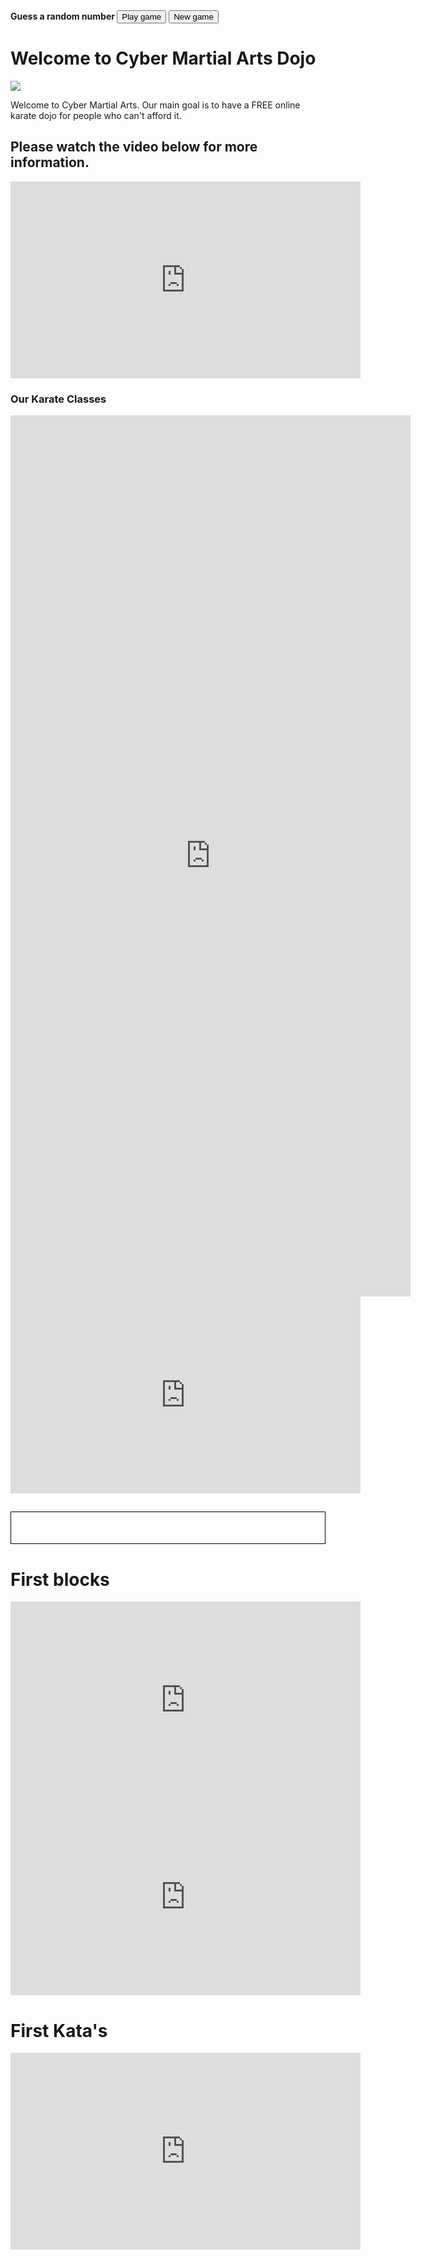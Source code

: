 <html>
<head>
<title> JS guessing game </title>
<script type="text/javascript">
var ranNum;
function playGame ( ) {
  var answer;
  var fnd = false;
  var cnt = 10;
  while ((cnt > 0) && (fnd == false)) {
    answer = prompt("Guess a number between 1 and 50!");
    if (answer > ranNum) { alert("Guess lower!"); }
    if (answer < ranNum) { alert("Guess higher!!"); }
    if (answer == ranNum) { alert("Correct!"); fnd = true; }
    cnt--;
  }
  if (!fnd) { alert('Too bad, you lose ... The number was '+ranNum); }
  return fnd;
}
function generateRandomNumber() {
  ranNum = Math.floor(Math.random()*50)+1;
}
window.onload = function() { generateRandomNumber(); }
</script>
</head>
<body>
<strong> Guess a random number </strong>
<input type="button" value="Play game" onclick="playGame()"> 
<input type="button" value="New game" onclick="generateRandomNumber()"> 
</body>
</html>
<body>
<h1> Welcome to Cyber Martial Arts Dojo </h1>
  
  <img src="CyberKarateDojo.PNG">

<p> Welcome to Cyber Martial Arts. Our main goal is to have a <Bold> FREE </Bold> online karate dojo for people who can't afford it. </p>

<h2> Please watch the video below for more information. </h2> 

<iframe width="560" height="315" src="https://www.youtube.com/embed/JidnqqwSkK8" frameborder="0" allow="accelerometer; autoplay; encrypted-media; gyroscope; picture-in-picture" allowfullscreen></iframe>

<!--
<script type="text/javascript" src="//downloads.mailchimp.com/js/signup-forms/popup/unique-methods/embed.js" data-dojo-config="usePlainJson: true, isDebug: false"></script><script type="text/javascript">window.dojoRequire(["mojo/signup-forms/Loader"], function(L) { L.start({"baseUrl":"mc.us7.list-manage.com","uuid":"208c9cc9c169789616ad68872","lid":"2561fe75da","uniqueMethods":true}) })</script>
<script>(function(t,e,s,n){var o,a,c;t.SMCX=t.SMCX||[],e.getElementById(n)||(o=e.getElementsByTagName(s),a=o[o.length-1],c=e.createElement(s),c.type="text/javascript",c.async=!0,c.id=n,c.src=["https:"===location.protocol?"https://":"http://","widget.surveymonkey.com/collect/website/js/tRaiETqnLgj758hTBazgdxH9NlI1a7W911VCIbYgCRUIX_2Bkt5hcyBomZhqLmFhhJ.js"].join(""),a.parentNode.insertBefore(c,a))})(window,document,"script","smcx-sdk");</script>
-->

<h3> Our Karate Classes </h3>

<iframe src="https://docs.google.com/forms/d/e/1FAIpQLSfNuQEeVvNqLkIYniCKv20H3jHqI7uXhUxH2l6V5txqk1i2Xw/viewform?embedded=true" width="640" height="1410" frameborder="0" marginheight="0" marginwidth="0">Loading...</iframe>
<iframe width="560" height="315" src="https://www.youtube.com/embed/wGNJDAXyxV4" frameborder="0" allow="accelerometer; autoplay; encrypted-media; gyroscope; picture-in-picture" allowfullscreen></iframe>


<head>
<style>
div#test{ border:#000 1px solid; padding:10px 40px 40px 40px; }
</style>
<script>
var pos = 0, test, test_status, question, choice, choices, chA, chB, chC, correct = 0;
var questions = [
    [ "What is the most important thing in a punch?", "Pull back", "Punch", "Stance", "A" ],
	[ "What do you have to do when you pull back?", "Rotate your fist", "Stay low", "Use your hips", "A" ],
	[ "Can you ever be a master at anything?", "Yes", "I do not know", "No", "C", ],
	[ "How often should you practice Karate?", "Once a week", "Everyday", "Twice a week", "B" ]
];
function _(x){
	return document.getElementById(x);
}
function renderQuestion(){
	test = _("test");
	if(pos >= questions.length){
		test.innerHTML = "<h2>You got "+correct+" of "+questions.length+" questions correct</h2>";
		_("test_status").innerHTML = "Test Completed";
		test.innerHTML += "<a href='#'>Re-test</a>";
		test.innerHTML += "<button>Done</button>";
		pos = 0;
		correct = 0;
		return false;
	}
	_("test_status").innerHTML = "Question "+(pos+1)+" of "+questions.length;
	question = questions[pos][0];
	chA = questions[pos][1];
	chB = questions[pos][2];
	chC = questions[pos][3];
	test.innerHTML = "<h3>"+question+"</h3>";
	test.innerHTML += "<input type='radio' name='choices' value='A'> "+chA+"<br>";
	test.innerHTML += "<input type='radio' name='choices' value='B'> "+chB+"<br>";
	test.innerHTML += "<input type='radio' name='choices' value='C'> "+chC+"<br><br>";
	test.innerHTML += "<button onclick='checkAnswer()'>Submit Answer</button>";


}

function checkAnswer(){
	choices = document.getElementsByName("choices");
	for(var i=0; i<choices.length; i++){
		if(choices[i].checked){
			choice = choices[i].value;
		}
	}
	if(choice == questions[pos][4]){
		correct++;
	}
	pos++;
	renderQuestion();
}
window.addEventListener("load", renderQuestion, false);
</script>

<script>
var limit="00:10"
if (document.images){
var parselimit=limit.split(":")
parselimit=parselimit[0]*60+parselimit[1]*1
}
function begintimer(){
	
	</body>
if (!document.images)
return
if (parselimit==1)
window.location="msg.html"
else{ 
parselimit-=1
curmin=Math.floor(parselimit/60)
cursec=parselimit%60
if (curmin!=0)
curtime=curmin+" minutes and "+cursec+" seconds left"
else
curtime=cursec+" seconds left"
window.status=curtime
setTimeout("begintimer()",1000)
}
}

</script>
</head>
<body onLoad="begintimer()">
<h2 id="test_status"></h2>
<div id="test"></div>
</body>

<h1> First blocks </h1>

<iframe width="560" height="315" src="https://www.youtube.com/embed/lJbs2qQesis" frameborder="0" allow="accelerometer; autoplay; encrypted-media; gyroscope; picture-in-picture" allowfullscreen></iframe>

<iframe width="560" height="315" src="https://www.youtube.com/embed/c8fKFH9OIVY" frameborder="0" allow="accelerometer; autoplay; encrypted-media; gyroscope; picture-in-picture" allowfullscreen></iframe>

<h1> First Kata's </h1>

<iframe width="560" height="315" src="https://www.youtube.com/embed/qp5OZdanz90" frameborder="0" allow="accelerometer; autoplay; encrypted-media; gyroscope; picture-in-picture" allowfullscreen></iframe>
  
  
  
    

